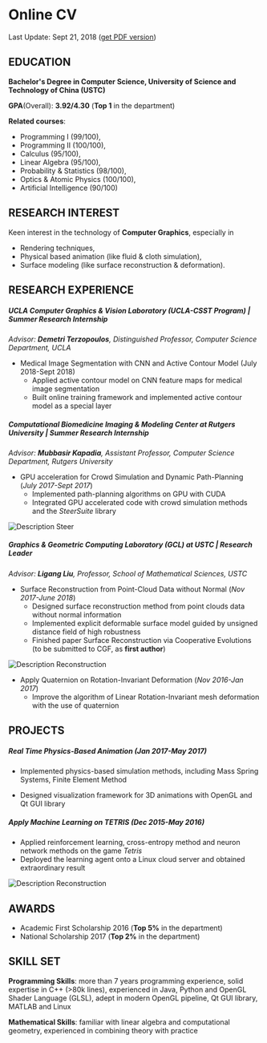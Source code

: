 # Online CV

Last Update: Sept 21, 2018 	([get PDF version](https://robert-lu.github.io/Wuyue_CV_online_version.pdf))

## EDUCATION

**Bachelor's Degree in Computer Science, University of Science and Technology of China (USTC)**

**GPA**(Overall): **3.92/4.30** (**Top 1** in the department) 

**Related courses**:  
* Programming I (99/100), 
* Programming II (100/100), 
* Calculus (95/100), 
* Linear Algebra (95/100), 
* Probability & Statistics (98/100), 
* Optics & Atomic Physics (100/100), 
* Artificial Intelligence (90/100)

## RESEARCH INTEREST

Keen interest in the technology of **Computer Graphics**, especially in 
* Rendering techniques, 
* Physical based animation (like fluid & cloth simulation),
* Surface modeling (like surface reconstruction & deformation).

## RESEARCH  EXPERIENCE

##### **UCLA Computer Graphics & Vision Laboratory (UCLA-CSST Program)** | Summer Research Internship

*Advisor: **Demetri Terzopoulos**, Distinguished Professor, Computer Science Department, UCLA*

* Medical Image Segmentation with CNN and Active Contour Model (July 2018-Sept 2018)
  * Applied active contour model on CNN feature maps for medical image segmentation
  * Built online training framework and implemented active contour model as a special layer

##### **Computational Biomedicine Imaging & Modeling Center at Rutgers University** | Summer Research Internship

*Advisor: **Mubbasir Kapadia**, Assistant Professor, Computer Science Department, Rutgers University*

* GPU acceleration for Crowd Simulation and Dynamic Path-Planning (*July 2017-Sept 2017*)
  * Implemented path-planning algorithms on GPU with CUDA
  * Integrated GPU accelerated code with crowd simulation methods and the *SteerSuite* library

![Description Steer](https://robert-lu.github.io/image/desc_steer.png)

##### **Graphics & Geometric Computing Laboratory (GCL) at USTC** | Research Leader

*Advisor: **Ligang Liu**, Professor, School of Mathematical Sciences, USTC*

* Surface Reconstruction from Point-Cloud Data without Normal (*Nov 2017-June 2018*)
  * Designed surface reconstruction method from point clouds data without normal information
  * Implemented explicit deformable surface model guided by unsigned distance field of high robustness
  * Finished paper Surface Reconstruction via Cooperative Evolutions (to be submitted to CGF, as **first author**)

![Description Reconstruction](https://robert-lu.github.io/image/desc_recons.png)

* Apply Quaternion on Rotation-Invariant Deformation  (*Nov 2016-Jan 2017*)
  * Improve the algorithm of Linear Rotation-Invariant mesh deformation with the use of quaternion

## PROJECTS

##### Real Time Physics-Based Animation (*Jan 2017-May 2017*)
* Implemented physics-based simulation methods, including Mass Spring Systems, Finite Element Method

* Designed visualization framework for 3D animations with OpenGL and Qt GUI library

#####  Apply Machine Learning on TETRIS (*Dec 2015-May 2016*)
  * Applied reinforcement learning, cross-entropy method and neuron network methods on the game *Tetris*
  * Deployed the learning agent onto a Linux cloud server and obtained extraordinary result

![Description Reconstruction](https://robert-lu.github.io/image/desc_tetris.png)

##  AWARDS

* Academic First Scholarship 2016 (**Top 5%** in the department)
* National Scholarship 2017 (**Top 2%** in the department)

## SKILL SET

**Programming Skills**: more than 7 years programming experience, solid expertise in C++ (>80k lines), experienced in Java, Python and OpenGL Shader Language (GLSL), adept in modern OpenGL pipeline, Qt GUI library, MATLAB and Linux

**Mathematical Skills**: familiar with linear algebra and computational geometry, experienced in combining theory with practice

